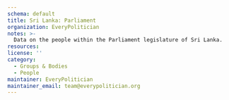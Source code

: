 ```yaml
---
schema: default
title: Sri Lanka: Parliament
organization: EveryPolitician
notes: >-
  Data on the people within the Parliament legislature of Sri Lanka.
resources:
license: ''
category:
  - Groups & Bodies
  - People
maintainer: EveryPolitician
maintainer_email: team@everypolitician.org
---
```


